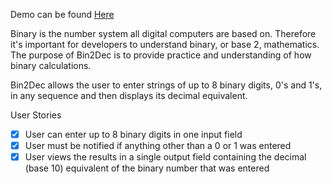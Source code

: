 Demo can be found [Here](https://11vyev.csb.app/)

Binary is the number system all digital computers are based on. Therefore it's important for developers to understand binary, or base 2, mathematics. The purpose of Bin2Dec is to provide practice and understanding of how binary calculations.

Bin2Dec allows the user to enter strings of up to 8 binary digits, 0's and 1's, in any sequence and then displays its decimal equivalent.

User Stories

   - [x] User can enter up to 8 binary digits in one input field
   - [x] User must be notified if anything other than a 0 or 1 was entered
   - [x] User views the results in a single output field containing the decimal (base 10) equivalent of the binary number that was entered
